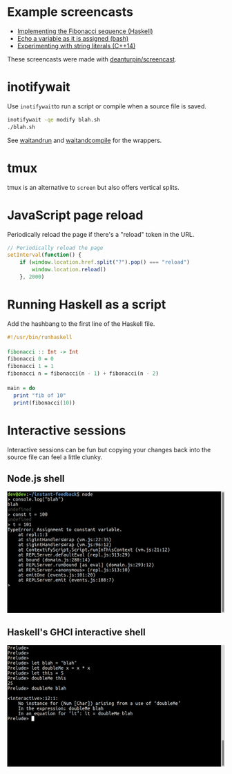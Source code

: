 # Example screencasts

- [Implementing the Fibonacci sequence (Haskell)](examples/fibonacci)
- [Echo a variable as it is assigned (bash)](examples/echo/)
- [Experimenting with string literals (C++14)](examples/cpp/)

These screencasts were made with
[deanturpin/screencast](https://github.com/deanturpin/screencast).

# inotifywait

Use ```inotifywait```to run a script or compile when a source file is saved.

```bash
inotifywait -qe modify blah.sh
./blah.sh
```

See [waitandrun](bin/waitandrun) and [waitandcompile](bin/waitandcompile) for the wrappers.

# tmux

tmux is an alternative to ```screen``` but also offers vertical splits.

# JavaScript page reload
Periodically reload the page if there's a "reload" token in the URL.
```js
// Periodically reload the page
setInterval(function() {
	if (window.location.href.split("?").pop() === "reload")
		window.location.reload()
	}, 2000)
```

# Running Haskell as a script

Add the hashbang to the first line of the Haskell file.

```haskell
#!/usr/bin/runhaskell

fibonacci :: Int -> Int
fibonacci 0 = 0
fibonacci 1 = 1
fibonacci n = fibonacci(n - 1) + fibonacci(n - 2)

main = do
  print "fib of 10"
  print(fibonacci(10))
```

# Interactive sessions

Interactive sessions can be fun but copying your changes back into the source
file can feel a little clunky.

## Node.js shell
![node.js](screenshots/node.png)

## Haskell's GHCI interactive shell
![node.js](screenshots/ghci.png)

